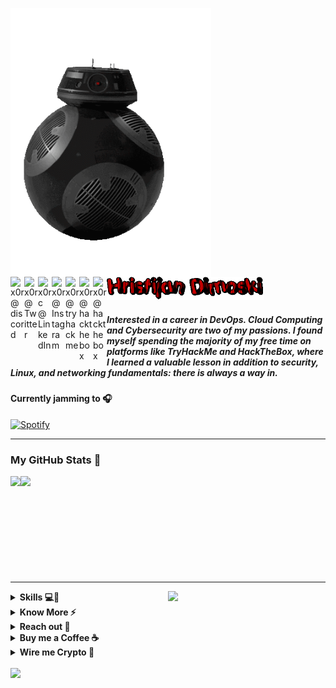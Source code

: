 <a href="https://pprkut.com/"><img src="giphy.gif" align="left" height="430" /></a>

<img src="name.gif" width="50%" href="https://pprkut.com/" alt="hi">

<a href="https://discord.com/channels/@me/299152387728343043">
  <img align="left" alt="x0r @ discord" width="22px" src="https://raw.githubusercontent.com/peterthehan/peterthehan/master/assets/discord.svg" />
</a>
<a href="https://twitter.com/x0rCTF">
  <img align="left" alt="x0r @ Twitter" width="22px" src="https://raw.githubusercontent.com/peterthehan/peterthehan/master/assets/twitter.svg" />
</a>
<a href="https://www.linkedin.com/in/crix0r/">
  <img align="left" alt="x0rc @ LinkedIn" width="22px" src="https://raw.githubusercontent.com/peterthehan/peterthehan/master/assets/linkedin.svg" />
</a>
<a href="https://www.instagram.com/pprkutt/">
  <img align="left" alt="x0r @ Instagram" width="22px" src="https://user-images.githubusercontent.com/57835412/153722208-5cc3550e-209d-439f-ab75-b16f6d8b94bb.png" />
</a>

<a href="https://tryhackme.com/p/e1ee7">
  <img align="left" alt="x0r @ tryhackme" width="22px" src="https://api.iconify.design/simple-icons:tryhackme.svg?color=%23a89984" />
</a>

<a href="https://app.hackthebox.com/profile/107301">
  <img align="left" alt="x0r @ hackthebox" width="22px" src="https://www.svgrepo.com/show/331423/hack-the-box.svg" />
</a>

<a href="https://steamcommunity.com/id/Raizeyourweapon/">
  <img align="left" alt="x0r @ hackthebox" width="22px" src="https://seeklogo.com/images/S/steam-logo-37A2862F0B-seeklogo.com.png" />
</a>


<br/>

##### Interested in a career in DevOps. Cloud Computing and Cybersecurity are two of my passions. I found myself spending the majority of my free time on platforms like TryHackMe and HackTheBox, where I learned a valuable lesson in addition to security, Linux, and networking fundamentals: **there is always a way in.** 

#### Currently jamming to 🎧️

[![Spotify](https://skywalker-utilities.vercel.app/api/spotify?background_color=0f0f0f)](https://open.spotify.com/user/31dbtqjexzh6qbtgar42hbc64q4m)

-----

### My GitHub Stats 🚀

<p style="display:flex;" align="left">
    <img src="https://github-readme-streak-stats.herokuapp.com?user=x0rc&theme=blux&&background=0d1117&border=444" height="155"" height="155">
    <img src="https://github-readme-stats.vercel.app/api?username=x0rc&show_icons=true&title_color=018596&icon_color=00E1F7FF&bg_color=0d1117&text_color=FFF&border_color=444&count_private=true" height="155">
</p>

----- 

<a href="https://pprkut.com/">
    <img src="https://c.tenor.com/8PDB3JNNq98AAAAC/silicon-valley.gif" align="right" width="50%" />
</a>

<details>
  <summary><b>Skills 💻🌱</b></summary>
  <br/>

  ![Javascript](https://img.shields.io/badge/-Javascript-black?style=plastic&logo=javascript)
  ![Typescript](https://img.shields.io/badge/-Typescript-black?style=plastic&logo=typescript)
  ![Python](https://img.shields.io/badge/-Python-black?style=plastic&logo=Python)
  ![Git](https://img.shields.io/badge/-Git-black?style=plastic&logo=git)
  ![Shell](https://img.shields.io/badge/-Shell-black?style=plastic&logo=Shell)
  ![Web3](https://img.shields.io/badge/-Web3-black?style=plastic&logo=blockchain)
  ![VS Code](https://img.shields.io/badge/-VS%20Code-black?style=plastic&logo=visual-studio-code) 
  ![React](https://img.shields.io/badge/-React-black?style=plastic&logo=react)
  ![Next.js](https://img.shields.io/badge/-Next.JS-black?style=plastic&logo=Next.js)
  ![Node.JS](https://img.shields.io/badge/-Node.JS-black?style=plastic&logo=Node.js)
  ![Express.JS](https://img.shields.io/badge/-Express.JS-black?style=plastic&logo=express)
  ![Amazon AWS](https://img.shields.io/badge/Amazon%20AWS-black?style=plastic&logo=amazon-aws)
  ![GitHub Actions](https://img.shields.io/badge/-GitHubActions-black?style=plastic&logo=github-actions)
  ![GitLab](https://img.shields.io/badge/-GitLab-black?style=plastic&logo=gitlab)
  ![MongoDB](https://img.shields.io/badge/-MongoDB-black?style=plastic&logo=mongodb)
  ![HarperDB](https://img.shields.io/badge/-HarperDB-black?style=plastic&logo=harperdb) 
  ![MySQL](https://img.shields.io/badge/-MySQL-black?style=plastic&logo=mysql) 
  ![PostgreSQL](https://img.shields.io/badge/-PostgreSQL-black?style=plastic&logo=postgresql)
  ![SQLServer](https://img.shields.io/badge/-MSSQL-black?style=plastic&logo=sqlserver)
  ![Postman](https://img.shields.io/badge/-Postman-black?style=plastic&logo=Postman)
  ![Cloudflare](https://img.shields.io/badge/-Cloudflare-black?style=plastic&logo=cloudflare)
  ![cPanel](https://img.shields.io/badge/-cPanel-black?style=plastic&logo=cPanel)
  ![nginx](https://img.shields.io/badge/-nginx-black?style=plastic&logo=nginx)
  ![npm](https://img.shields.io/badge/-npm-black?style=plastic&logo=npm)
  ![linux](https://img.shields.io/badge/-linux-black?style=plastic&logo=linux)
  ![firebase](https://img.shields.io/badge/-firebase-black?style=plastic&logo=firebase)  

</details> 

<details>
  <summary><b>Know More ⚡️</b></summary>
  <br/> I do and try variety of things and activities. Check out my complete portfolio at <a href="https://www.pprkut.com">pprkut.com</a>
</details>

<details>
  <summary><b>Reach out 🤞</b></summary>
  <br/>
  I like connecting with people. So I'm all ears for anything you'd like to say to me. Write to me at <a href="mailto:hi@pprkut.com">hi@pprkut.com</a>
</details>


<details>
  <summary><b>Buy me a Coffee ☕️</b></summary>
  <div align="left">
    <br/>
    <a href="https://www.buymeacoffee.com/x0rsec" target="_blank"><img src="https://cdn.buymeacoffee.com/buttons/v2/default-yellow.png" alt="Buy Me A Coffee" height="60px" width="217px" ></a>
  </div>
</details>

<details>
  <summary><b>Wire me Crypto 🦝</b></summary>
  <br/> 
   
  ```
    #inc
  ```
 
</details>


<br/>
<img src="https://komarev.com/ghpvc/?username=x0rc&color=blue" align="left"/>

